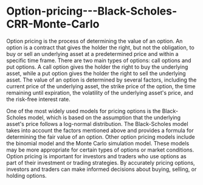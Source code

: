 # Option-pricing---Black-Scholes-CRR-Monte-Carlo
Option pricing is the process of determining the value of an option. An option is a contract that gives the holder the right, but not the obligation, to buy or sell an underlying asset at a predetermined price and within a specific time frame.
There are two main types of options: call options and put options. A call option gives the holder the right to buy the underlying asset, while a put option gives the holder the right to sell the underlying asset. The value of an option is determined by several factors, including the current price of the underlying asset, the strike price of the option, the time remaining until expiration, the volatility of the underlying asset's price, and the risk-free interest rate.

One of the most widely used models for pricing options is the Black-Scholes model, which is based on the assumption that the underlying asset's price follows a log-normal distribution. The Black-Scholes model takes into account the factors mentioned above and provides a formula for determining the fair value of an option. 
Other option pricing models include the binomial model and the Monte Carlo simulation model. These models may be more appropriate for certain types of options or market conditions.
Option pricing is important for investors and traders who use options as part of their investment or trading strategies. By accurately pricing options, investors and traders can make informed decisions about buying, selling, or holding options.
